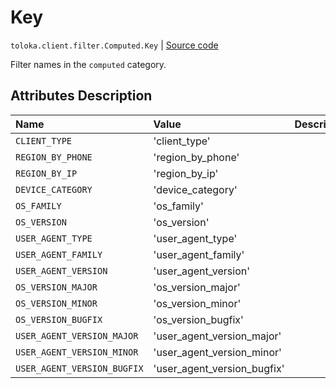 # Key
`toloka.client.filter.Computed.Key` | [Source code](https://github.com/Toloka/toloka-kit/blob/v1.2.0/src/client/filter.py#L203)

Filter names in the `computed` category.

## Attributes Description

| Name | Value | Description |
| :------| :-----------| :----------| 
`CLIENT_TYPE`|'client_type'|
`REGION_BY_PHONE`|'region_by_phone'|
`REGION_BY_IP`|'region_by_ip'|
`DEVICE_CATEGORY`|'device_category'|
`OS_FAMILY`|'os_family'|
`OS_VERSION`|'os_version'|
`USER_AGENT_TYPE`|'user_agent_type'|
`USER_AGENT_FAMILY`|'user_agent_family'|
`USER_AGENT_VERSION`|'user_agent_version'|
`OS_VERSION_MAJOR`|'os_version_major'|
`OS_VERSION_MINOR`|'os_version_minor'|
`OS_VERSION_BUGFIX`|'os_version_bugfix'|
`USER_AGENT_VERSION_MAJOR`|'user_agent_version_major'|
`USER_AGENT_VERSION_MINOR`|'user_agent_version_minor'|
`USER_AGENT_VERSION_BUGFIX`|'user_agent_version_bugfix'|
